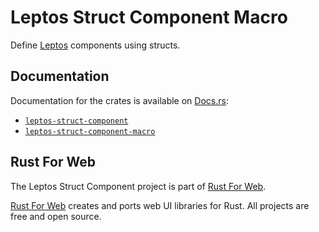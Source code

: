 # Leptos Struct Component Macro

Define [Leptos](https://leptos.dev/) components using structs.

## Documentation

Documentation for the crates is available on [Docs.rs](https://docs.rs/):

-   [`leptos-struct-component`](https://docs.rs/leptos-struct-component/latest/leptos_struct_component/)
-   [`leptos-struct-component-macro`](https://docs.rs/leptos-struct-component-macro/latest/leptos_struct_component_macro/)

## Rust For Web

The Leptos Struct Component project is part of [Rust For Web](https://github.com/RustForWeb).

[Rust For Web](https://github.com/RustForWeb) creates and ports web UI libraries for Rust. All projects are free and open source.
